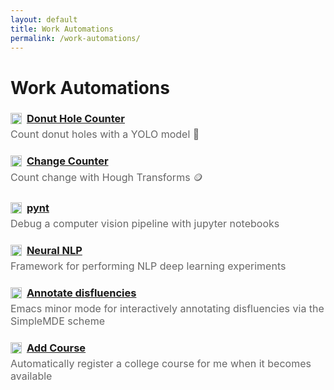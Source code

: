 ```yaml
---
layout: default
title: Work Automations
permalink: /work-automations/
---
```


<h1>Work Automations</h1>

<h3 style="margin-bottom: 0;">
  <img
    src="https://github.githubassets.com/images/modules/logos_page/GitHub-Mark.png"
    width="18"
    style="vertical-align:-3px; margin-right:4px;"
  >
  <a href="https://github.com/ebanner/donut-hole-counter">Donut Hole Counter</a>
</h3>
<p style="margin-top: 5px; color: #666; font-size: 16px;">
  Count donut holes with a YOLO model 🍩
</p>

<h3 style="margin-bottom: 0;">
  <img
    src="https://github.githubassets.com/images/modules/logos_page/GitHub-Mark.png"
    width="18"
    style="vertical-align:-3px; margin-right:4px;"
  >
  <a href="https://github.com/ebanner/change-counter">Change Counter</a>
</h3>
<p style="margin-top: 5px; color: #666; font-size: 16px;">
  Count change with Hough Transforms 🪙
</p>

<h3 style="margin-bottom: 0;">
  <img
    src="https://github.githubassets.com/images/modules/logos_page/GitHub-Mark.png"
    width="18"
    style="vertical-align:-3px; margin-right:4px;"
  >
  <a href="https://github.com/ebanner/pynt">pynt</a>
</h3>
<p style="margin-top: 5px; color: #666; font-size: 16px;">
  Debug a computer vision pipeline with jupyter notebooks
</p>

<h3 style="margin-bottom: 0;">
  <img
    src="https://github.githubassets.com/images/modules/logos_page/GitHub-Mark.png"
    width="18"
    style="vertical-align:-3px; margin-right:4px;"
  >
  <a href="https://github.com/ebanner/neural-nlp">Neural NLP</a>
</h3>
<p style="margin-top: 5px; color: #666; font-size: 16px;">
  Framework for performing NLP deep learning experiments
</p>

<h3 style="margin-bottom: 0;">
  <img
    src="https://github.githubassets.com/images/modules/logos_page/GitHub-Mark.png"
    width="18"
    style="vertical-align:-3px; margin-right:4px;"
  >
  <a href="https://github.com/ebanner/dotfiles/blob/14818ad5686e6aafd263cb4673f8fd412366cccd/elisp/simple-mde.el">Annotate disfluencies</a>
</h3>
<p style="margin-top: 5px; color: #666; font-size: 16px;">
  Emacs minor mode for interactively annotating disfluencies via the SimpleMDE scheme
</p>

<h3 style="margin-bottom: 0;">
  <img
    src="https://github.githubassets.com/images/modules/logos_page/GitHub-Mark.png"
    width="18"
    style="vertical-align:-3px; margin-right:4px;"
  >
  <a href="https://github.com/ebanner/scripts/blob/master/add_course.pl">Add Course</a>
</h3>
<p style="margin-top: 5px; color: #666; font-size: 16px;">
  Automatically register a college course for me when it becomes available
</p>
